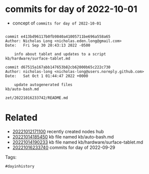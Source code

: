 # commits for day of 2022-10-01

- concept of `commits for day of 2022-10-01`

```

commit e413bd96117b0fb9840a41005711be696a558a65
Author: Nicholas Long <nicholas.eden.long@gmail.com>
Date:   Fri Sep 30 20:43:13 2022 -0500

    info about tablet and updates to a script
kb/hardware/surface-tablet.md

commit d67515a167abb147653b82cb62000b65c222c730
Author: nicholas-long <nicholas-long@users.noreply.github.com>
Date:   Sat Oct 1 01:44:47 2022 +0000

    update autogenerated files
kb/auto-bash.md
```

` zet/20221016233742/README.md `

# Related

- [20221012171100](/zet/20221012171100/README.md) recently created nodes hub
- [20221014185450](/zet/20221014185450/README.md) kb file named kb/auto-bash.md
- [20221014190233](/zet/20221014190233/README.md) kb file named kb/hardware/surface-tablet.md
- [20221016233740](/zet/20221016233740/README.md) commits for day of 2022-09-29

Tags:

    #dayinhistory
